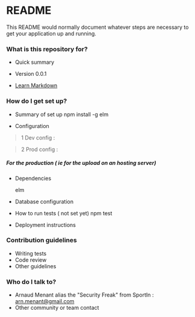 # README #

This README would normally document whatever steps are necessary to get your application up and running.

### What is this repository for? ###

* Quick summary

* Version
0.0.1
* [Learn Markdown](https://bitbucket.org/tutorials/markdowndemo)

### How do I get set up? ###

* Summary of set up
npm install -g elm

* Configuration

>1 Dev config :


>2 Prod config :
    
##### For the production ( ie for the upload on an hosting server)
* Dependencies

    elm


* Database configuration
* How to run tests
( not set yet)
    npm test

* Deployment instructions

### Contribution guidelines ###

* Writing tests
* Code review
* Other guidelines


### Who do I talk to? ###

* Arnaud Menant alias the "Security Freak" from SportIn : arn.menant@gmail.com
* Other community or team contact